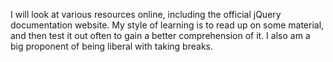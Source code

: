 I will look at various resources online, including the official jQuery documentation website. My style of learning is to read up on some material, and then test it out often to gain a better comprehension of it. I also am a big proponent of being liberal with taking breaks. 

